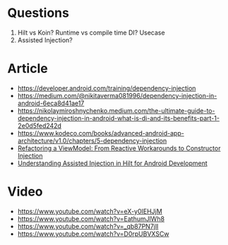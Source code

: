 # Questions

1. Hilt vs Koin? Runtime vs compile time DI? Usecase
2. Assisted Injection?

# Article

- https://developer.android.com/training/dependency-injection
- https://medium.com/@nikitaverma081996/dependency-injection-in-android-6eca8d41ae17
- https://nikolaymiroshnychenko.medium.com/the-ultimate-guide-to-dependency-injection-in-android-what-is-di-and-its-benefits-part-1-2e0d5fed242d
- https://www.kodeco.com/books/advanced-android-app-architecture/v1.0/chapters/5-dependency-injection
- [Refactoring a ViewModel: From Reactive Workarounds to Constructor Injection](https://freedium-mirror.cfd/https://medium.com/gitconnected/refactoring-a-viewmodel-from-reactive-workarounds-to-constructor-injection-c9c6d6f53c84)
- [Understanding Assisted Injection in Hilt for Android Development](https://medium.com/@nachare.reena8/understanding-assisted-injection-in-hilt-for-android-development-b1cd13d20f22)

# Video

- https://www.youtube.com/watch?v=eX-y0IEHJjM
- https://www.youtube.com/watch?v=EathumJlWh8
- https://www.youtube.com/watch?v=_qb87PN7jlI
- https://www.youtube.com/watch?v=D0rpUBVXSCw